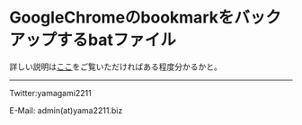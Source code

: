 # GoogleChromeのbookmarkをバックアップするbatファイル

詳しい説明は[ここ](https://yama2211.biz/?p=237)をご覧いただければある程度分かるかと。

- - -
Twitter:yamagami2211

E-Mail: admin(at)yama2211.biz